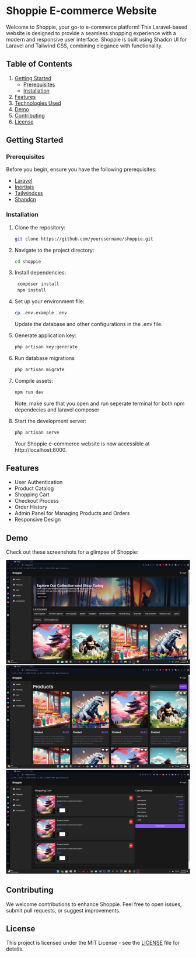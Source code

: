 # Shoppie E-commerce Website

Welcome to Shoppie, your go-to e-commerce platform! This Laravel-based website is designed to provide a seamless shopping experience with a modern and responsive user interface. Shoppie is built using Shadcn UI for Laravel and Tailwind CSS, combining elegance with functionality.

## Table of Contents

1. [Getting Started](#getting-started)
    - [Prerequisites](#prerequisites)
    - [Installation](#installation)
2. [Features](#features)
3. [Technologies Used](#technologies-used)
4. [Demo](#demo)
5. [Contributing](#contributing)
6. [License](#license)

## Getting Started

### Prerequisites

Before you begin, ensure you have the following prerequisites:

-   [Laravel](https://laravel.com/docs/10.x/installation)
-   [Inertiajs](https://inertiajs.com)
-   [Tailwindcss](https://tailwindcss.com/docs/installation)
-   [Shandcn](https://ui.shadcn.com)

### Installation

1. Clone the repository:

    ```bash
    git clone https://github.com/yourusername/shoppie.git
    ```

2. Navigate to the project directory:
    ```bash
    cd shoppie
    ```
3. Install dependencies:
    ```bash
     composer install
     npm install
    ```
4. Set up your environment file:

    ```bash
    cp .env.example .env
    ```

    Update the database and other configurations in the .env file.

5. Generate application key:

    ```bash
    php artisan key:generate
    ```

6. Run database migrations
    ```bash
    php artisan migrate
    ```
7. Compile assets:
    ```bash
    npm run dev
    ```
    Note: make sure that you open and run seperate terminal for both npm dependecies and laravel composer
8. Start the development server:
    ```bash
    php artisan serve
    ```
    Your Shoppie e-commerce website is now accessible at http://localhost:8000.

## Features

-   User Authentication
-   Product Catalog
-   Shopping Cart
-   Checkout Process
-   Order History
-   Admin Panel for Managing Products and Orders
-   Responsive Design

## Demo

Check out these screenshots for a glimpse of Shoppie:

![Demo Image 1](./resources/js/assets/demo/home.png)
![Demo Image 2](./resources/js/assets/demo/product.png)
![Demo Image 3](./resources/js/assets/demo/cart.png)

## Contributing

We welcome contributions to enhance Shoppie. Feel free to open issues, submit pull requests, or suggest improvements.

## License

This project is licensed under the MIT License - see the [LICENSE](./LICENSE) file for details.
